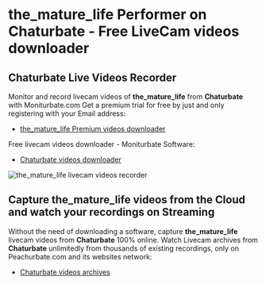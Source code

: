 # the_mature_life Performer on Chaturbate - Free LiveCam videos downloader

## Chaturbate Live Videos Recorder

Monitor and record livecam videos of **the_mature_life** from **Chaturbate** with Moniturbate.com
Get a premium trial for free by just and only registering with your Email address:
* [the_mature_life Premium videos downloader](https://moniturbate.com/request-demo-licence-key.html)

Free livecam videos downloader - Moniturbate Software:
* [Chaturbate videos downloader](https://moniturbate.com/moniturbate-download-software.html)

![the_mature_life livecam videos recorder](https://peachurnet.com/templates/moniturbate-software.png)


## Capture the_mature_life videos from the Cloud and watch your recordings on Streaming

Without the need of downloading a software, capture **the_mature_life** livecam videos from **Chaturbate** 100% online.
Watch Livecam archives from **Chaturbate** unlimitedly from thousands of existing recordings, only on Peachurbate.com and its websites network:
* [Chaturbate videos archives](https://peachurnet.com/)